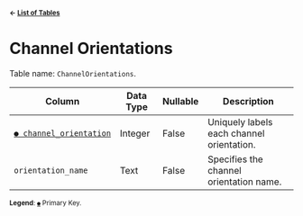 <sup>**← [List of Tables](../README.md#metadatabase-schema)**</sup>

# Channel Orientations

Table name: `ChannelOrientations`.

| Column                                             | Data Type | Nullable | Description                               |
| -------------------------------------------------- | --------- | -------- | ----------------------------------------- |
| [`● channel_orientation`](channel_orientations.md) | Integer   | False    | Uniquely labels each channel orientation. |
| `orientation_name`                                 | Text      | False    | Specifies the channel orientation name.   |

<sup>**Legend**: [`●`](channel_orientations.md) Primary Key.</sup>

